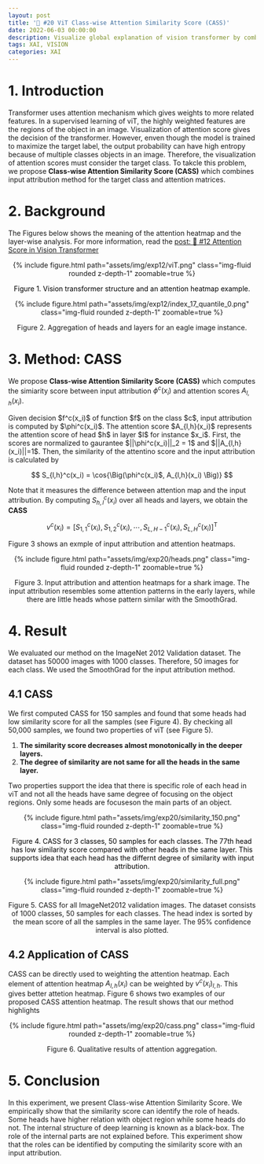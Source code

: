 ```yaml
---
layout: post
title: '🍺 #20 ViT Class-wise Attention Similarity Score (CASS)'
date: 2022-06-03 00:00:00
description: Visualize global explanation of vision transformer by combining attention and gradient.  
tags: XAI, VISION
categories: XAI
---
```


# 1. Introduction 

Transformer uses attention mechanism which gives weights to more related features. In a supervised learning of viT, the highly weighted features are the regions of the object in an image. Visualization of attention score gives the decision of the transformer. However, enven though the model is trained to maximize the target label, the output probability can have high entropy because of multiple classes objects in an image. Therefore, the  visualization of attention scores must consider the target class. To takcle this problem, we propose **Class-wise Attention Similarity Score (CASS)** which combines input attribution method for the target class and attention matrices. 


# 2. Background 

The Figures below shows the meaning of the attention heatmap and the layer-wise analysis. 
For more information, read the [post: 🔮 #12 Attention Score in Vision Transformer](https://fxnnxc.github.io/blog/2022/exp_12/)

<center>
<div class="row mt-3">
    <div class="col-sm mt-3 mt-md-0">
        {% include figure.html path="assets/img/exp12/viT.png" class="img-fluid rounded z-depth-1" zoomable=true %}
                <p style="color:black"> Figure 1. Vision transformer structure and an attention heatmap example. </p>
    </div>
        <div class="col-sm mt-6 mt-md-0">
          {% include figure.html path="assets/img/exp12/index_17_quantile_0.png" class="img-fluid rounded z-depth-1" zoomable=true %}
        <p>
        Figure 2. Aggregation of heads and layers for an eagle image instance. 
        </p>
    </div>
</div>
</center>


# 3. Method: CASS

We propose **Class-wise Attention Similarity Score (CASS)** which computes the simiarity score between input attribution $\phi^c(x_i)$ and attention scores $A_{l,h}(x_i)$.  


<p>
Given decision $f^c(x_i)$ of function $f$ on the class $c$, input attribution is computed by $\phi^c(x_i)$. The attention score $A_{l,h}(x_i)$ represents the attention score of head $h$ in layer $l$ for instance $x_i$.  First, the scores are normalized to gaurantee  
$||\phi^c(x_i)||_2 = 1$ and $||A_{l,h}(x_i)||=1$. Then, the similarity of the attentino score and the input attribution is calculated by </p>

$$
S_{l,h}^c(x_i) = \cos{\Big(\phi^c(x_i)$, A_{l,h}(x_i)  \Big)}
$$

Note that it measures the difference between attention map and the input attribution. By computing $S_{h,l}^c(x_i)$ over all heads and layers, 
we obtain the **CASS** 

$$v^c(x_i) = [S_{1,1}^c(x_i), S_{1,2}^c(x_i), \cdots,  S_{L, H-1}^c(x_i), S_{L,H}^c(x_i)]^{\mathrm{T}}$$

Figure 3 shows an exmple of input attribution and attention heatmaps.

<center>
<div class="row mt-3">
        {% include figure.html path="assets/img/exp20/heads.png" class="img-fluid rounded z-depth-1" zoomable=true %}
</div>
<p>
Figure 3. Input attribution and attention heatmaps for a shark image. The input attribution resembles some attention patterns in the early layers, while there are little heads whose pattern similar with the SmoothGrad. 
</p>
</center>

# 4. Result 

We evaluated our method on the ImageNet 2012 Validation dataset. The dataset has 50000 images with 1000 classes. Therefore, 50 images for each class. We used the SmoothGrad for the input attribution method. 

## 4.1 CASS 

We first computed CASS for 150 samples and found that some heads had low similarity score for all the samples (see Figure 4). By checking all 50,000 samples, we found two properties of viT (see Figure 5). 

1. **The similarity score decreases almost monotonically in the deeper layers.** 
2. **The degree of similarity are not same for all the heads in the same layer.**

Two properties support the idea that there is specific role of each head in viT and not all the heads have same degree of focusing on the object regions. Only some  heads are focuseson the main parts of an object. 

<center>
<div class="row mt-3">
    <div class="col-sm mt-3 mt-md-0">
        {% include figure.html path="assets/img/exp20/similarity_150.png" class="img-fluid rounded z-depth-1" zoomable=true %}
                <p style="color:black"> Figure 4. CASS for 3 classes, 50 samples for each classes. The 77th head has low similarity score compared with other heads in the same layer. This supports idea that each head has the differnt degree of similarity with input attribution. </p>
    </div>
</div>
      <div class="col-sm mt-6 mt-md-0">
        {% include figure.html path="assets/img/exp20/similarity_full.png" class="img-fluid rounded z-depth-1" zoomable=true %}
      <p>
      Figure 5. CASS for all ImageNet2012 validation images. The dataset consists of 1000 classes, 50 samples for each classes. The head index is sorted by the mean score of all the samples in the same layer. The 95% confidence interval is also plotted.
      </p>
      </div>
</center>


## 4.2 Application of CASS

CASS can be directly used to weighting the attention heatmap. Each element of attention heatmap $A_{l,h}(x_i)$ can be weighted by $v^c(x_i)_{l,h}$. This gives better attetion heatmap. Figure 6 shows two examples of our proposed CASS attention heatmap. The result shows that our method highlights

<center>
<div class="row mt-3">
        {% include figure.html path="assets/img/exp20/cass.png" class="img-fluid rounded z-depth-1" zoomable=true %}
</div>
      <p>
        Figure 6. Qualitative results of attention aggregation.  
        </p>
</center>


# 5. Conclusion 

In this experiment, we present Class-wise Attention Similarity Score. We empirically show that the similarity score can identify the role of heads. Some heads have higher relation with object region while some heads do not.  The internal structure of deep learning is known as a black-box. The role of the internal parts are not explained before. This experiment show that the roles can be identified by computing the similarity score with an input attribution. 


